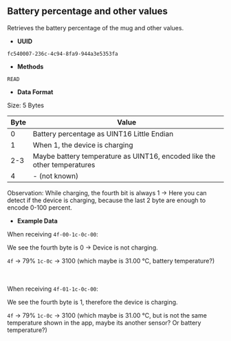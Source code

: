 **Battery percentage and other values**
---

Retrieves the battery percentage of the mug and other values.

* **UUID**

`fc540007-236c-4c94-8fa9-944a3e5353fa`

* **Methods**

`READ`

* **Data Format**

Size: 5 Bytes

Byte | Value
--- | ---
0 | Battery percentage as UINT16 Little Endian
1 | When 1, the device is charging
2-3 | Maybe battery temperature as UINT16, encoded like the other temperatures
4 | - (not known)

Observation: While charging, the fourth bit is always 1 -> Here you can detect if the device is charging, 
because the last 2 byte are enough to encode 0-100 percent.

* **Example Data**

When receiving `4f-00-1c-0c-00`:

We see the fourth byte is 0 -> Device is not charging.

`4f` -> 79%
`1c-0c` -> 3100 (which maybe is 31.00 °C, battery temperature?)

<br></br>
When receiving `4f-01-1c-0c-00`:

We see the fourth byte is 1, therefore the device is charging.

`4f` -> 79%
`1c-0c` -> 3100 (which maybe is 31.00 °C, but is not the same temperature shown in the app, maybe its another sensor? Or battery temperature?)
